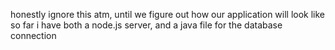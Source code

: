 honestly ignore this atm, until we figure out how our application will look like
so far i have both a node.js server, and a java file for the database connection

